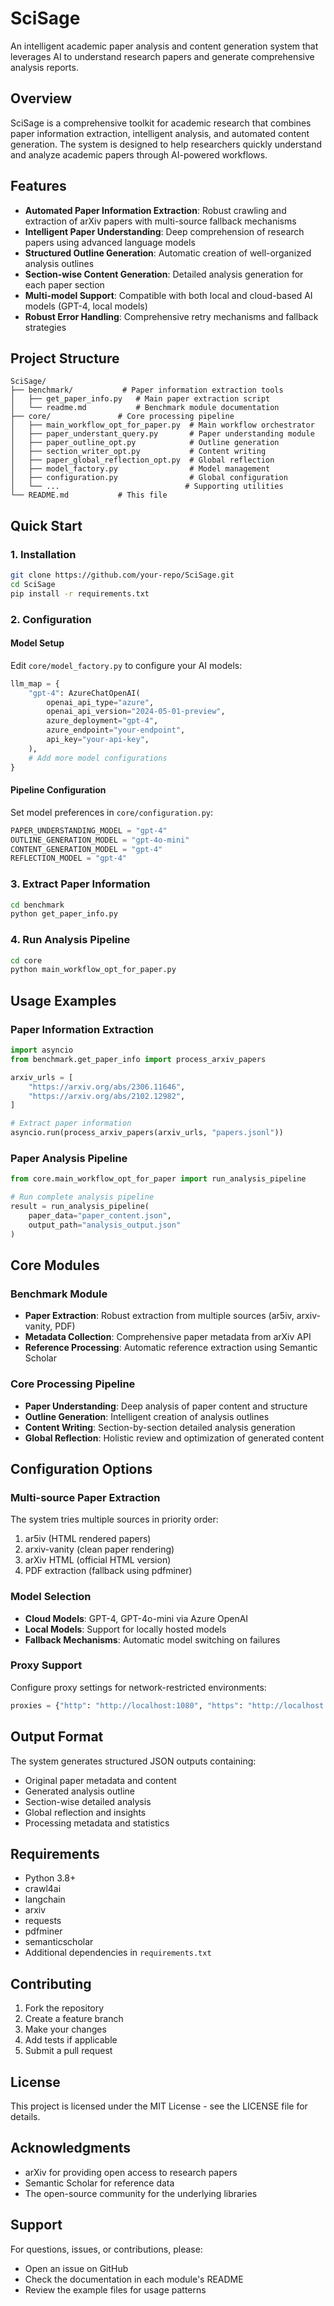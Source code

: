 # SciSage

An intelligent academic paper analysis and content generation system that leverages AI to understand research papers and generate comprehensive analysis reports.

## Overview

SciSage is a comprehensive toolkit for academic research that combines paper information extraction, intelligent analysis, and automated content generation. The system is designed to help researchers quickly understand and analyze academic papers through AI-powered workflows.

## Features

- **Automated Paper Information Extraction**: Robust crawling and extraction of arXiv papers with multi-source fallback mechanisms
- **Intelligent Paper Understanding**: Deep comprehension of research papers using advanced language models
- **Structured Outline Generation**: Automatic creation of well-organized analysis outlines
- **Section-wise Content Generation**: Detailed analysis generation for each paper section
- **Multi-model Support**: Compatible with both local and cloud-based AI models (GPT-4, local models)
- **Robust Error Handling**: Comprehensive retry mechanisms and fallback strategies

## Project Structure

```
SciSage/
├── benchmark/           # Paper information extraction tools
│   ├── get_paper_info.py   # Main paper extraction script
│   └── readme.md           # Benchmark module documentation
├── core/               # Core processing pipeline
│   ├── main_workflow_opt_for_paper.py  # Main workflow orchestrator
│   ├── paper_understant_query.py       # Paper understanding module
│   ├── paper_outline_opt.py            # Outline generation
│   ├── section_writer_opt.py           # Content writing
│   ├── paper_global_reflection_opt.py  # Global reflection
│   ├── model_factory.py                # Model management
│   ├── configuration.py                # Global configuration
│   └── ...                            # Supporting utilities
└── README.md           # This file
```

## Quick Start

### 1. Installation

```bash
git clone https://github.com/your-repo/SciSage.git
cd SciSage
pip install -r requirements.txt
```

### 2. Configuration

#### Model Setup
Edit `core/model_factory.py` to configure your AI models:

```python
llm_map = {
    "gpt-4": AzureChatOpenAI(
        openai_api_type="azure",
        openai_api_version="2024-05-01-preview",
        azure_deployment="gpt-4",
        azure_endpoint="your-endpoint",
        api_key="your-api-key",
    ),
    # Add more model configurations
}
```

#### Pipeline Configuration
Set model preferences in `core/configuration.py`:

```python
PAPER_UNDERSTANDING_MODEL = "gpt-4"
OUTLINE_GENERATION_MODEL = "gpt-4o-mini"
CONTENT_GENERATION_MODEL = "gpt-4"
REFLECTION_MODEL = "gpt-4"
```

### 3. Extract Paper Information

```bash
cd benchmark
python get_paper_info.py
```

### 4. Run Analysis Pipeline

```bash
cd core
python main_workflow_opt_for_paper.py
```

## Usage Examples

### Paper Information Extraction

```python
import asyncio
from benchmark.get_paper_info import process_arxiv_papers

arxiv_urls = [
    "https://arxiv.org/abs/2306.11646",
    "https://arxiv.org/abs/2102.12982",
]

# Extract paper information
asyncio.run(process_arxiv_papers(arxiv_urls, "papers.jsonl"))
```

### Paper Analysis Pipeline

```python
from core.main_workflow_opt_for_paper import run_analysis_pipeline

# Run complete analysis pipeline
result = run_analysis_pipeline(
    paper_data="paper_content.json",
    output_path="analysis_output.json"
)
```

## Core Modules

### Benchmark Module
- **Paper Extraction**: Robust extraction from multiple sources (ar5iv, arxiv-vanity, PDF)
- **Metadata Collection**: Comprehensive paper metadata from arXiv API
- **Reference Processing**: Automatic reference extraction using Semantic Scholar

### Core Processing Pipeline
- **Paper Understanding**: Deep analysis of paper content and structure
- **Outline Generation**: Intelligent creation of analysis outlines
- **Content Writing**: Section-by-section detailed analysis generation
- **Global Reflection**: Holistic review and optimization of generated content

## Configuration Options

### Multi-source Paper Extraction
The system tries multiple sources in priority order:
1. ar5iv (HTML rendered papers)
2. arxiv-vanity (clean paper rendering)
3. arXiv HTML (official HTML version)
4. PDF extraction (fallback using pdfminer)

### Model Selection
- **Cloud Models**: GPT-4, GPT-4o-mini via Azure OpenAI
- **Local Models**: Support for locally hosted models
- **Fallback Mechanisms**: Automatic model switching on failures

### Proxy Support
Configure proxy settings for network-restricted environments:

```python
proxies = {"http": "http://localhost:1080", "https": "http://localhost:1080"}
```

## Output Format

The system generates structured JSON outputs containing:
- Original paper metadata and content
- Generated analysis outline
- Section-wise detailed analysis
- Global reflection and insights
- Processing metadata and statistics

## Requirements

- Python 3.8+
- crawl4ai
- langchain
- arxiv
- requests
- pdfminer
- semanticscholar
- Additional dependencies in `requirements.txt`

## Contributing

1. Fork the repository
2. Create a feature branch
3. Make your changes
4. Add tests if applicable
5. Submit a pull request

## License

This project is licensed under the MIT License - see the LICENSE file for details.

## Acknowledgments

- arXiv for providing open access to research papers
- Semantic Scholar for reference data
- The open-source community for the underlying libraries

## Support

For questions, issues, or contributions, please:
- Open an issue on GitHub
- Check the documentation in each module's README
- Review the example files for usage patterns